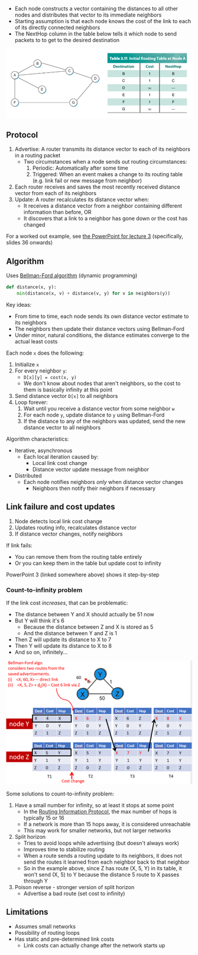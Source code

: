 - Each node constructs a vector containing the distances to all other nodes and distributes that vector to its immediate neighbors
- Starting assumption is that each node knows the cost of the link to each of its directly connected neighbors
- The NextHop column in the table below tells it which node to send packets to to get to the desired destination

![Table of costs](img/distance-vector-cost-table.png)

## Protocol

1. Advertise: A router transmits its distance vector to each of its neighbors in a routing packet
	- Two circumstances when a node sends out routing circumstances:
		1. Periodic: Automatically after some time
		2. Triggered: When an event makes a change to its routing table (e.g. link fail or new message from neighbor)
2. Each router receives and saves the most recently received distance vector from each of its neighbors
3. Update: A router recalculates its distance vector when:
	- It receives a distance vector from a neighbor containing different information than before, OR
	- It discovers that a link to a neighbor has gone down or the cost has changed

For a worked out example, see [the PowerPoint for lecture 3](https://www.cs.umd.edu/class/spring2024/cmsc417/course_materials/slides/3_internetworking_DV_routing.pptx) (specifically, slides 36 onwards)

## Algorithm

Uses [Bellman-Ford algorithm](https://en.wikipedia.org/wiki/Bellman%E2%80%93Ford_algorithm) (dynamic programming)

```python
def distance(x, y):
    min(distance(x, v) + distance(v, y) for v in neighbors(y))
```

Key ideas:
- From time to time, each node sends its own distance vector estimate to its neighbors
- The neighbors then update their distance vectors using Bellman-Ford
- Under minor, natural conditions, the distance estimates converge to the actual least costs

Each node `x` does the following:

1. Initialize `x`
2. For every neighbor `y`:
	- `D[x][y] = cost(x, y)`
	- We don't know about nodes that aren't neighbors, so the cost to them is basically infinity at this point
3. Send distance vector `D[x]` to all neighbors
4. Loop forever:
	1. Wait until you receive a distance vector from some neighbor `w`
	2. For each node `y`, update distance to `y` using Bellman-Ford
	3. If the distance to any of the neighbors was updated, send the new distance vector to all neighbors

Algorithm characteristics:
- Iterative, asynchronous
	- Each local iteration caused by:
		- Local link cost change
		- Distance vector update message from neighbor
- Distributed
	- Each node notifies neighbors *only* when distance vector changes
		- Neighbors then notify their neighbors if necessary

## Link failure and cost updates

1. Node detects local link cost change
2. Updates routing info, recalculates distance vector
3. If distance vector changes, notify neighbors

If link fails:
- You can remove them from the routing table entirely
- Or you can keep them in the table but update cost to infinity

PowerPoint 3 (linked somewhere above) shows it step-by-step

### Count-to-infinity problem

If the link cost *increases*, that can be problematic:
- The distance between Y and X should actually be 51 now
- But Y will think it's 6
	- Because the distance between Z and X is stored as 5
	- And the distance between Y and Z is 1
- Then Z will update its distance to X to 7
- Then Y will update its distance to X to 8
- And so on, infinitely...

![Cost increase problems](img/cost-increase-problem.png)

Some solutions to count-to-infinity problem:
1. Have a small number for infinity, so at least it stops at some point
	- In the [Routing Information Protocol](Routing%20Information%20Protocol), the max number of hops is typically 15 or 16
	- If a network is more than 15 hops away, it is considered unreachable
	- This may work for smaller networks, but not larger networks
2. Split horizon
	- Tries to avoid loops while advertising (but doesn't always work)
	- Improves time to stabilize routing
	- When a route sends a routing update to its neighbors, it does not send the routes it learned from each neighbor back to that neighbor
	- So in the example above, since Z has route (X, 5, Y) in its table, it won't send (X, 5) to Y because the distance 5 route to X passes through Y
3. Poison reverse - stronger version of split horizon
	- Advertise a bad route (set cost to infinity)

## Limitations

- Assumes small networks
- Possibility of routing loops
- Has static and pre-determined link costs
	- Link costs can actually change after the network starts up

